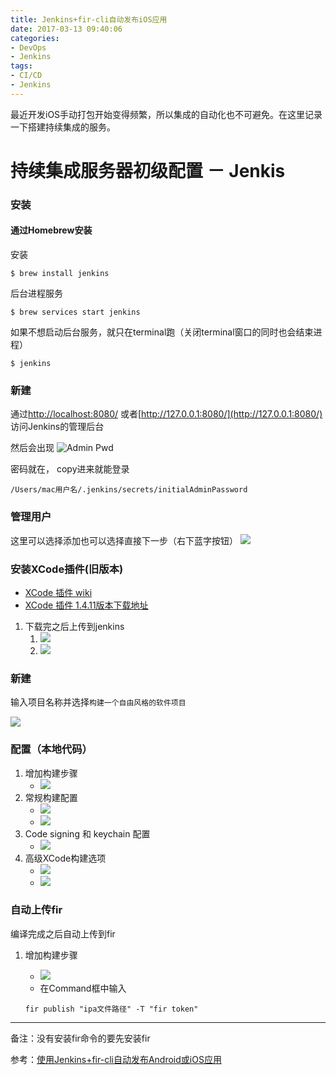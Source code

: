 ```yaml
---
title: Jenkins+fir-cli自动发布iOS应用
date: 2017-03-13 09:40:06
categories: 
- DevOps
- Jenkins
tags:
- CI/CD
- Jenkins
---
```


最近开发iOS手动打包开始变得频繁，所以集成的自动化也不可避免。在这里记录一下搭建持续集成的服务。

<!--more-->

# 持续集成服务器初级配置 － Jenkis

### 安装
#### 通过Homebrew安装
安装

```
$ brew install jenkins 
```

后台进程服务

```
$ brew services start jenkins
```

如果不想启动后台服务，就只在terminal跑（关闭terminal窗口的同时也会结束进程）

```
$ jenkins
```

### 新建

通过[http://localhost:8080/](http://localhost:8080/) 或者[http://127.0.0.1:8080/](http://127.0.0.1:8080/) 访问Jenkins的管理后台

然后会出现
![Admin Pwd](http://omooqj50y.bkt.clouddn.com/4233064DE313C1712DFE5B8C624064C8.jpg)

密码就在， copy进来就能登录

```
/Users/mac用户名/.jenkins/secrets/initialAdminPassword
```

<!--### 插件
之后进入到自定义Jenkins插件安装的界面，共两个选项，可以选择自己想要的，不知道怎么选择的选择左边建议安装(`Install suggested plugins`)的就好。

`Git plugin`，`Subversion Plug-in`也会包括在其中。

![plugin](http://omooqj50y.bkt.clouddn.com/blog/jenkins/QQ20170313-1.png)-->

### 管理用户

这里可以选择添加也可以选择直接下一步（右下蓝字按钮）
![](http://omooqj50y.bkt.clouddn.com/blog/jenkins/createUser.png?imageView/2/w/400)


### 安装XCode插件(旧版本)
- [XCode 插件 wiki](https://wiki.jenkins.io/display/JENKINS/Xcode+Plugin)
- [XCode 插件 1.4.11版本下载地址](https://mvnrepository.com/artifact/org.jenkins-ci.plugins/xcode-plugin/1.4.11)

1. 下载完之后上传到jenkins
	1. ![](http://omooqj50y.bkt.clouddn.com/blog/jenkins/QQ20170712-0@2x.png)
	2. ![](http://omooqj50y.bkt.clouddn.com/jenkins%E4%B8%8A%E4%BC%A0%E6%8F%92%E4%BB%B6.png)

### 新建

输入项目名称并选择`构建一个自由风格的软件项目`

![](http://omooqj50y.bkt.clouddn.com/blog/jenkins/QQ20170313-0.png)

### 配置（本地代码）

1. 增加构建步骤
	- ![](http://omooqj50y.bkt.clouddn.com/%E5%A2%9E%E5%8A%A0%E6%9E%84%E5%BB%BA%E6%AD%A5%E9%AA%A4.png?imageView/2/w/270/q/90)
2. 常规构建配置
	- ![](http://omooqj50y.bkt.clouddn.com/170712-jenkins-General-build-settings.png)
	- ![](http://omooqj50y.bkt.clouddn.com/170712-jenkins-General-build-settings2.png)
3. Code signing 和 keychain 配置
	- ![](http://omooqj50y.bkt.clouddn.com/170712-jenkins-keychain-path.png)
4. 高级XCode构建选项
	- ![](http://omooqj50y.bkt.clouddn.com/170712-jenkins-advance-build.png)
	- ![](http://omooqj50y.bkt.clouddn.com/170712-jenkins-advance-build2.png)

### 自动上传fir
编译完成之后自动上传到fir

1. 增加构建步骤
	- ![](http://omooqj50y.bkt.clouddn.com/170712-jenkins-add-shell.png?imageView/2/w/270)
	- 在Command框中输入

	```
	fir publish "ipa文件路径" -T "fir token"
	```
	
---

备注：没有安装fir命令的要先安装fir

参考：[使用Jenkins+fir-cli自动发布Android或iOS应用](http://blog.fir.im/fir-im-practicesguide4/)



